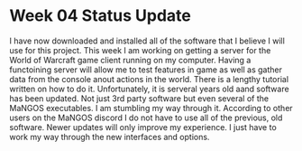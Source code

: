# Week 04 Status Update

I have now downloaded and installed all of the software that I believe I will use for this project. This week I am working on getting a server 
for the World of Warcraft game client running on my computer. Having a functoining server will allow me to test features in game as well as gather 
data from the console anout actions in the world. There is a lengthy tutorial written on how to do it. Unfortunately, it is serveral years old aand software has been updated.
Not just 3rd party software but even several of the MaNGOS executables. I am stumbling my way through it. According to other users on the MaNGOS discord I do not have to use all
of the previous, old software. Newer updates will only improve my experience. I just have to work my way through the new interfaces and options.
